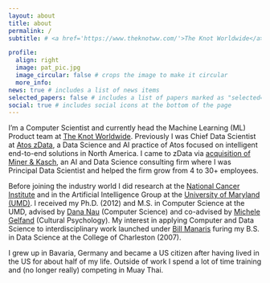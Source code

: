 ```yaml
---
layout: about
title: about
permalink: /
subtitle: # <a href='https://www.theknotww.com/'>The Knot Worldwide</a>

profile:
  align: right
  image: pat_pic.jpg
  image_circular: false # crops the image to make it circular
  more_info:
news: true # includes a list of news items
selected_papers: false # includes a list of papers marked as "selected={true}"
social: true # includes social icons at the bottom of the page
---
```


I’m a Computer Scientist and currently head the Machine Learning (ML) Product team at <a href='https://www.theknotww.com/'>The Knot Worldwide</a>. Previously I was Chief Data Scientist at <a href='https://zdatainc.com/'>Atos zData</a>, a Data Science and AI practice of Atos focused on intelligent end-to-end solutions in North America. I came to zData via <a href="https://atos.net/en/2020/press-release_2020_04_22/atos-acquires-data-science-firm-miner-kasch"> acquisition of Miner & Kasch</a>, an AI and Data Science consulting firm where I was Principal Data Scientist and helped the firm grow from 4 to 30+ employees.

Before joining the industry world I did research at the <a href="https://www.cancer.gov/">National Cancer Institute</a> and in the Artificial Intelligence Group at the <a href="https://www.cs.umd.edu/">University of Maryland (UMD)</a>. I received my Ph.D. (2012) and M.S. in Computer Science at the UMD, advised by <a href="https://www.cs.umd.edu/~nau/">Dana Nau</a> (Computer Science) and co-advised by <a href="https://www.michelegelfand.com/">Michele Gelfand<a/> (Cultural Psychology). My interest in applying Computer and Data Science to interdisciplinary work launched under <a href="https://blogs.cofc.edu/manaris/">Bill Manaris<a/> furing my B.S. in Data Science at the College of Charleston (2007).

I grew up in Bavaria, Germany and became a US citizen after having lived in the US for about half of my life. Outside of work I spend a lot of time training and (no longer really) competing in Muay Thai.
